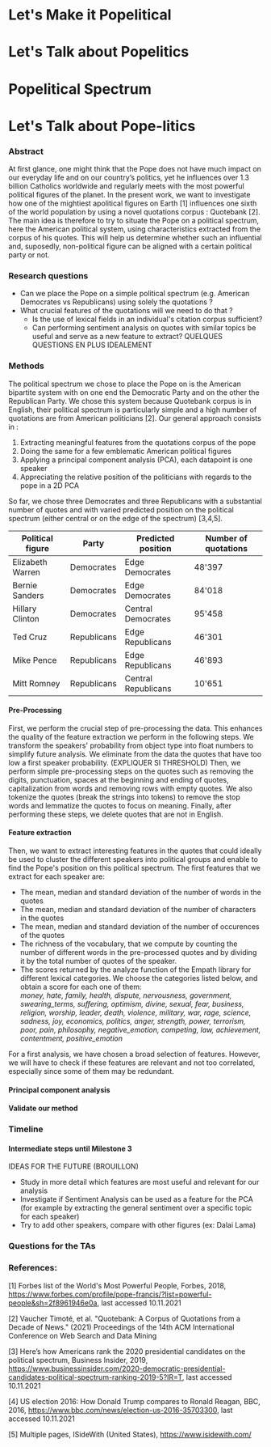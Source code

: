 # Let's Make it Popelitical
# Let's Talk about Popelitics
# Popelitical Spectrum
# Let's Talk about Pope-litics

### Abstract
At first glance, one might think that the Pope does not have much impact on our everyday life and on our country’s politics, yet he influences over 1.3 billion Catholics worldwide and regularly meets with the most powerful political figures of the planet. In the present work, we want to investigate how one of the mightiest apolitical figures on Earth [1] influences one sixth of the world population by using a novel quotations corpus : Quotebank [2]. The main idea is therefore to try to situate the Pope on a political spectrum, here the American political system, using characteristics extracted from the corpus of his quotes. This will help us determine whether such an influential and, suposedly, non-political figure can be aligned with a certain political party or not.
### Research questions

* Can we place the Pope on a simple political spectrum (e.g. American Democrates vs Republicans) using solely the quotations ?
* What crucial features of the quotations will we need to do that ?
  * Is the use of lexical fields in an individual's citation corpus sufficient?
  * Can performing sentiment analysis on quotes with similar topics be useful and serve as a new feature to extract?
QUELQUES QUESTIONS EN PLUS IDEALEMENT

### Methods

The political spectrum we chose to place the Pope on is the American bipartite system with on one end the Democratic Party and on the other the Republican Party. We chose this system because Quotebank corpus is in English, their political spectrum is particularly simple and a high number of quotations are from American politicians [2]. Our general approach consists in :
1. Extracting meaningful features from the quotations corpus of the pope
2. Doing the same for a few emblematic American political figures 
3. Applying a principal component analysis (PCA), each datapoint is one speaker
4. Appreciating the relative position of the politicians with regards to the pope in a 2D PCA

So far, we chose three Democrates and three Republicans with a substantial number of quotes and with varied predicted position on the political spectrum (either central or on the edge of the spectrum) [3,4,5].

| Political figure | Party      | Predicted position   | Number of quotations |
|------------------|------------|----------------------|----------------------|
| Elizabeth Warren | Democrates | Edge Democrates      | 48'397               |
| Bernie Sanders   | Democrates | Edge Democrates      | 84'018               |
| Hillary Clinton  | Democrates | Central Democrates   | 95'458               |
| Ted Cruz         | Republicans| Edge Republicans     | 46'301               |
| Mike Pence       | Republicans| Edge Republicans     | 46'893               |
| Mitt Romney      | Republicans| Central Republicans  | 10'651               |

 
#### Pre-Processing
First, we perform the crucial step of pre-processing the data. This enhances the quality of the feature extraction we perform in the following steps. We transform the speakers' probability from object type into float numbers to simplify future analysis. We eliminate from the data the quotes that have too low a first speaker probability. (EXPLIQUER SI THRESHOLD) Then, we perform simple pre-processing steps on the quotes such as removing the digits, punctuation, spaces at the beginning and ending of quotes, capitalization from words and removing rows with empty quotes. We also tokenize the quotes (break the strings into tokens) to remove the stop words and lemmatize the quotes to focus on meaning. Finally, after performing these steps, we delete quotes that are not in English.

#### Feature extraction
Then, we want to extract interesting features in the quotes that could ideally be used to cluster the different speakers into political groups and enable to find the Pope's position on this political spectrum. The first features that we extract for each speaker are:
* The mean, median and standard deviation of the number of words in the quotes
* The mean, median and standard deviation of the number of characters in the quotes
* The mean, median and standard deviation of the number of occurences of the quotes
* The richness of the vocabulary, that we compute by counting the number of different words in the pre-processed quotes and by dividing it by the total number of quotes of the speaker.
* The scores returned by the analyze function of the Empath library for different lexical categories. We choose the categories listed below, and obtain a score for each one of them:  
*money, hate, family, health, dispute, nervousness, government, swearing_terms, suffering, optimism, divine, sexual, fear, business, religion, worship, leader, death, violence, military, war, rage, science, sadness, joy, economics, politics, anger, strength, power, terrorism, poor, pain, philosophy, negative_emotion, competing, law, achievement, contentment, positive_emotion*

For a first analysis, we have chosen a broad selection of features. However, we will have to check if these features are relevant and not too correlated, especially since some of them may be redundant.
   
#### Principal component analysis 

#### Validate our method


### Timeline

#### Intermediate steps until Milestone 3
IDEAS FOR THE FUTURE (BROUILLON)
* Study in more detail which features are most useful and relevant for our analysis
* Investigate if Sentiment Analysis can be used as a feature for the PCA (for example by extracting the general sentiment over a specific topic for each speaker)
* Try to add other speakers, compare with other figures (ex: Dalai Lama)

### Questions for the TAs


### References:
[1] Forbes list of the World's Most Powerful People, Forbes, 2018, https://www.forbes.com/profile/pope-francis/?list=powerful-people&sh=2f8961946e0a, last accessed 10.11.2021

[2] Vaucher Timoté, et al. "Quotebank: A Corpus of Quotations from a Decade of News." (2021) Proceedings of the 14th ACM International Conference on Web Search and Data Mining

[3] Here’s how Americans rank the 2020 presidential candidates on the political spectrum, Business Insider, 2019, https://www.businessinsider.com/2020-democratic-presidential-candidates-political-spectrum-ranking-2019-5?IR=T, last accessed 10.11.2021

[4] US election 2016: How Donald Trump compares to Ronald Reagan, BBC, 2016, https://www.bbc.com/news/election-us-2016-35703300, last accessed 10.11.2021

[5] Multiple pages, ISideWith (United States), https://www.isidewith.com/



